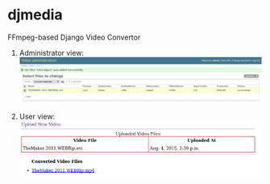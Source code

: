 # djmedia
FFmpeg-based Django Video Convertor

1. Administrator view:
![alt tag](https://github.com/yulubis/djmedia/blob/master/docs/source/_static/convert.png)

2. User view:
![alt tag](https://github.com/yulubis/djmedia/blob/master/docs/source/_static/index.png)
